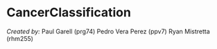 # CancerClassification

*Created by:*
Paul Garell (prg74)
Pedro Vera Perez (ppv7)
Ryan Mistretta (rhm255)
